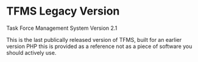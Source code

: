 TFMS Legacy Version
====

Task Force Management System Version 2.1

This is the last publically released version of TFMS, built for an earlier version PHP this is provided as a reference not as a piece of software you should actively use.